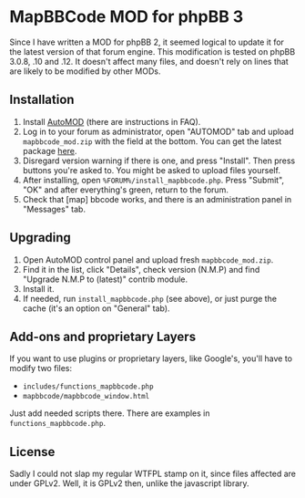 # MapBBCode MOD for phpBB 3

Since I have written a MOD for phpBB 2, it seemed logical to update it for the latest
version of that forum engine. This modification is tested on phpBB 3.0.8, .10 and .12.
It doesn't affect many files, and doesn't rely on lines that are likely to be modified
by other MODs.

## Installation

1. Install [AutoMOD](https://www.phpbb.com/customise/db/official_tool/automod/) (there are instructions in FAQ).
2. Log in to your forum as administrator, open "AUTOMOD" tab and upload `mapbbcode_mod.zip` with the field at the bottom. You can get the latest package [here](https://github.com/MapBBCode/mapbb-phpbb3/raw/master/dist/mapbbcode_mod.zip).
3. Disregard version warning if there is one, and press "Install". Then press buttons you're asked to. You might be asked to upload files yourself.
4. After installing, open `%FORUM%/install_mapbbcode.php`. Press "Submit", "OK" and after everything's green, return to the forum.
5. Check that [map] bbcode works, and there is an administration panel in "Messages" tab.

## Upgrading

1. Open AutoMOD control panel and upload fresh `mapbbcode_mod.zip`.
2. Find it in the list, click "Details", check version (N.M.P) and find "Upgrade N.M.P to (latest)" contrib module.
3. Install it.
4. If needed, run `install_mapbbcode.php` (see above), or just purge the cache (it's an option on "General" tab).

## Add-ons and proprietary Layers

If you want to use plugins or proprietary layers, like Google's, you'll have to modify two files:

* `includes/functions_mapbbcode.php`
* `mapbbcode/mapbbcode_window.html`

Just add needed scripts there. There are examples in `functions_mapbbcode.php`.

## License

Sadly I could not slap my regular WTFPL stamp on it, since files affected are under GPLv2. Well, it is GPLv2 then, unlike the javascript library.
